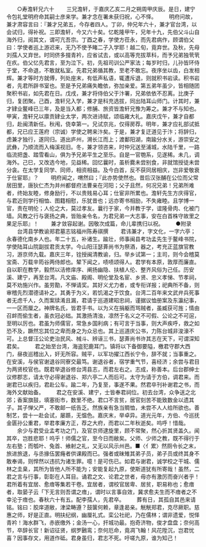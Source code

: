 <!-- { "loadSidebar": true } -->
　　○寿澹轩兄六十
　　三兄澹轩，于嘉庆乙亥二月之朔周甲庆辰。是日，建宁令包礼堂明府命其嗣士彦来学。兼才念在署未获归祝，心不怿。
　　明府问故，兼才肃容言曰：『兼才兄弟五，今存者四人。丁卯，仲兄年六十，兼才官台湾，以会试归，得补祝。三即澹轩，今又六十矣。忆乾隆甲午，兄年十九，先伯父斗山自海外归，阅其文，谓可亢吾宗。丁酉之春，学使方莅永，而先君病作，顾谓伯父曰：学使者巡上游迟来，无乃不使予睹二子入学耶！越二旬，竟弃世。及秋，先母刘孺人又弃世。时同侪多掇青衿，应省试去，或以高等充拔萃科，而予兄弟独茕茕在疚。伯父忆先君言，至为泣下。初，先祖司训公严家法；每岁时归，儿孙皆环侍于堂，不命退，不敢就私室。先君兄弟循其教，至老不敢忘。夜序坐以齿，白发相辉。兼才等时方就傅，列处座末，有低声私语，辄遭斥退，则就积书岩读。积书岩者，先君所辟书室也。至是予兄弟痛失瞻依，弥加亲爱。第五弟年虽少，皆相随团聚积书岩，如先君在日。戊戌，兼才将侍伯父于汴署，兄弟依依不忍离。比庚子归，复团聚。己酉，澹轩兄入学，兼才是科充选拔，同出陆耳山师门。计其时，兼才肄业鳌峰已三年，及是当入都；修脯、旅资皆澹轩兄豫为筹之。兼才不与知也。甲寅，澹轩兄以廪贡肄业太学，两次进诗赋，颂临雍大礼。嘉庆戊午，兼才自都归，赴闽清新任。秋闱，侥幸第一。兄试京兆，仅得房荐。明年，兼才应礼部试抵都，兄已应王莲府（宗诚）学使之聘来汴矣。于是，兼才复迂道见于汴；将辞归，虑兼才独行，遂同归。道出庐州，溯长江而上；渡鄱阳湖，南踰分水关，游崇安之武彝，乃顺流而入梅溪视旧。冬，兼才领咨来，时仲兄送至浦城，水陆千里，一路临流把盏、踏雪看山，俱为予兄弟平生之至乐。自是一官匏系，见遂稀。未几，调海外。己巳，又改选今地，见益稀。回忆曩时，虽析爨未尝别食，非就馆授徒未尝分衾。在太学复同学、同师，相资相益。及今白首，反不获同居相庆，岂非爱敬衰于仕宦耶』？
　　明府闻之，喟然曰；『此亦势使然也。昔后汉张酺在公位而父常居田里，唐狄仁杰为并州都督府法曹亲在河阳；父子且然，何况兄弟！兄弟所难者，终始友睦，修身励行，不以贵贱易心耳；仕宦非所累也。澹轩先生方庆得官，与君近则学行相恤、图籍相慰，乐犹昔也；远亦寄书相励，不失雍睦。且学博一官，责在明伦；人伦之大，莫过孝友。曩行于家，今并教于学，谊隆骨肉、化被门墙。风教之行与褒扬之典，皆贻亲令名，为君兄弟一大志事，安在白首株守故里之果足乐耶』！
　　兼才敛容起谢。因敬次成篇，命儿辈携归以祝。
　　●附录
　　台湾县学教谕郑君墓志铭福州陈寿祺撰
　　君讳兼才，字文化，一字六亭；永春德化南乡人也。年二十五，补诸生。踰壮，师事闽县考功孟先生于鳌峰书院，学使陆耳山院副拔君贡太学。今山阳汪瑟葊尚书为祭酒，器之，考充正蓝旗官教习，游京师九载。嘉庆三年，铨授闽清教谕，归。举乡试第一；主司，则今会稽莫宝斋、万载辛筠谷两侍郎也。辇下闻之，啧啧颂得人。君学有本原，敦厚而廉直。自以职在教学，毅然以洁修庠序、阐扬幽隐、扶植人伦、整齐风俗为己任。历安溪、建宁，再至台湾。凡文庙、殿阁、明伦堂及名宦、乡贤、忠义孝悌、节孝祠，莫不劝施兴作。虽劳勩，不惮请奖。其好义尤力者，或专衔详报；祀典所不备，则审稽先烈潜德请补之。其勇于为义，若饥渴之于饮食。台湾二百年来文武弁兵死事者无虑千人，久而案牍淆且漏，君请于巡道建昭忠祠，谨据议恤册案及东瀛纪事，一一区而厘之。神牌名氏，皆君手书。以为义在捐躯而骂贼者，虽臧获可旌；情由召衅而偷生者，虽衣冠必绌。其激扬清浊，凛然于名义之不可假、公论之不可逭，至明以厉也。君虽为师儒官，常急乡国利病；有可言于当事，则大声疾呼，救之如恐不及，蹶然忘其位之卑而身之为众忌也。其上巡道庆公书，力陈台城非浚濠不可。上总督汪公论吏治民风、械斗、辨诬三书，瑟葊尚书许其志在天下，可谓深知君矣。
　　君之始至台湾，海盗犯鹿耳门。镇将以下备御要隘，檄君守郡大西门，昼夜巡稽出入，奸无所容。贼平，以军功擢江西长宁令，辞不就；当事重之。在安溪，与侯官谢退谷同寮交最笃。谢退谷者，宿学重气节，喜经济；余尝与君目为两贤校官也。既君举退谷修台湾县志，而君左右之。志成，称善本。后台郡绅士议修郡志，请太守必得谢退谷、郑六亭二人而后可。太守为请于方伯，调君来。而谢君已以疾归，君赴公车。踰二年，乃复至，事遂不果。然君卒刊补谢君之书，而海外文献始备。
　　君之在安溪、建宁，士皆奉君祠位。初去台湾，众争送之北郊；香案旗鼓，填塞街市，数里不绝。君口不言贫，居官刻苦不能致数金以遗其子。其子惮父严，不敢邮一纸告乏。然族亲有急当賙恤，未尝不人人给所欲也。善制艺，尝十一赴会试，屡踬，无愠色。嘉庆末，举卓异。道光元年，方伯、今巡抚金匮孙公重君，举君孝廉方正，荐之大府，而君以二年秋逝矣。呜呼！惜哉。
　　余少与君受业孟考功之门，及官京师逮旋里，顾不常聚，然心折其贤盖久。闻其卒，岂胜悲耶！呜乎！师儒之官，至今日而敝矣。父师、少师之教，既不得行于左右塾；而瓠叶、兔首、飨射之礼，又无以风示州邑。■〈亻累〉然厕令长之末，旅进旅退，与丞掾伍罢癃者供课殿而已。强者或昧雉其弟子员，弟子员或终其身不敢奉谒，则悍然以违抗为诸生罪。噫！是可伤已。如君与谢君，诚学校之干城、儒林之圭臬，其所为皆他人所不能为；安能复起九原，使斯道犹有所寄哉！虽然，二君之言与行事，彰彰在人耳目。诵君之文、论君之世者，毋亦有激厉而奋兴者乎！君所着有宜居、愈瘖等集若干卷。宜居者，谓校官居卑、居贫，职易称也；愈瘖者，取晏子云「下无言则吾谓之瘖」，谓时以言事自效，冀求愈夫生而不瘖者之不幸沦于瘖也。春秋六十有五。配李孺人，先君卒。
　　葬有日，其孤自其邑来请铭。铭曰：胶庠道敝，津梁畴遵？鼓箧何赖，章逢曷亲。觥觥郑君，克尽厥职。慈惠之师，好是正直。明扶纪纲，幽厘礼式。栾公社祀，乃在儒林；谓非遗爱，悦怿青衿！海水群飞，赤嵌缴外；金汤一心，扞城功最。抱奇济物，俊才盘盘；奈何高节，卒辞长官！新诏征贤，纲罗鶠鸾；奈何厄命，竟凋飞翰！风花陞沉，岂君忧喜？因事存文，用道作砥。君身虽归，君志不死。吁嗟九原，谁为知己！


